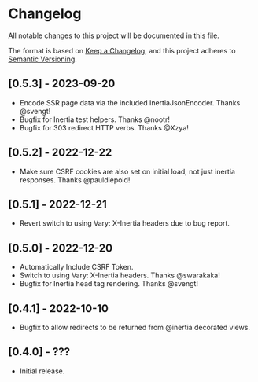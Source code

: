 # Changelog
All notable changes to this project will be documented in this file.

The format is based on [Keep a Changelog](https://keepachangelog.com/en/1.0.0/),
and this project adheres to [Semantic Versioning](https://semver.org/spec/v2.0.0.html).

## [0.5.3] - 2023-09-20

* Encode SSR page data via the included InertiaJsonEncoder. Thanks @svengt!
* Bugfix for Inertia test helpers. Thanks @nootr!
* Bugfix for 303 redirect HTTP verbs. Thanks @Xzya! 

## [0.5.2] - 2022-12-22

* Make sure CSRF cookies are also set on initial load, not just inertia responses. Thanks @pauldiepold!

## [0.5.1] - 2022-12-21

* Revert switch to using Vary: X-Inertia headers due to bug report.

## [0.5.0] - 2022-12-20

* Automatically Include CSRF Token.
* Switch to using Vary: X-Inertia headers. Thanks @swarakaka!
* Bugfix for Inertia head tag rendering. Thanks @svengt!

## [0.4.1] - 2022-10-10

* Bugfix to allow redirects to be returned from @inertia decorated views.

## [0.4.0] - ???

* Initial release.